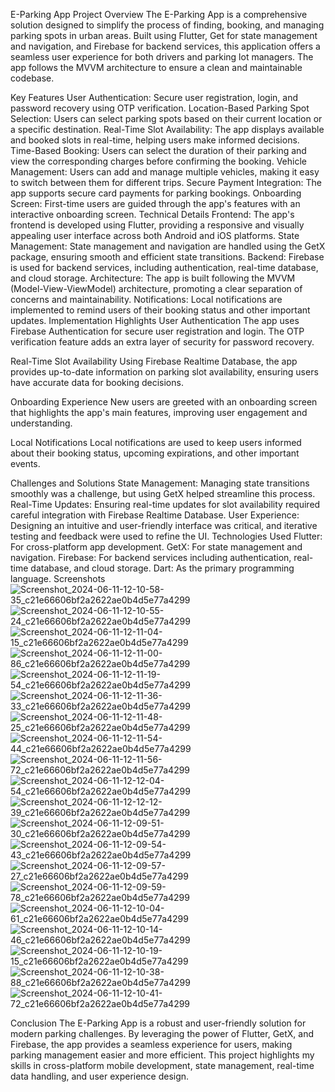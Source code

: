E-Parking App
Project Overview
The E-Parking App is a comprehensive solution designed to simplify the process of finding, booking, and managing parking spots in urban areas. Built using Flutter, Get for state management and navigation, and Firebase for backend services, this application offers a seamless user experience for both drivers and parking lot managers. The app follows the MVVM architecture to ensure a clean and maintainable codebase.

Key Features
User Authentication: Secure user registration, login, and password recovery using OTP verification.
Location-Based Parking Spot Selection: Users can select parking spots based on their current location or a specific destination.
Real-Time Slot Availability: The app displays available and booked slots in real-time, helping users make informed decisions.
Time-Based Booking: Users can select the duration of their parking and view the corresponding charges before confirming the booking.
Vehicle Management: Users can add and manage multiple vehicles, making it easy to switch between them for different trips.
Secure Payment Integration: The app supports secure card payments for parking bookings.
Onboarding Screen: First-time users are guided through the app's features with an interactive onboarding screen.
Technical Details
Frontend: The app's frontend is developed using Flutter, providing a responsive and visually appealing user interface across both Android and iOS platforms.
State Management: State management and navigation are handled using the GetX package, ensuring smooth and efficient state transitions.
Backend: Firebase is used for backend services, including authentication, real-time database, and cloud storage.
Architecture: The app is built following the MVVM (Model-View-ViewModel) architecture, promoting a clear separation of concerns and maintainability.
Notifications: Local notifications are implemented to remind users of their booking status and other important updates.
Implementation Highlights
User Authentication
The app uses Firebase Authentication for secure user registration and login. The OTP verification feature adds an extra layer of security for password recovery.

Real-Time Slot Availability
Using Firebase Realtime Database, the app provides up-to-date information on parking slot availability, ensuring users have accurate data for booking decisions.

Onboarding Experience
New users are greeted with an onboarding screen that highlights the app's main features, improving user engagement and understanding.

Local Notifications
Local notifications are used to keep users informed about their booking status, upcoming expirations, and other important events.

Challenges and Solutions
State Management: Managing state transitions smoothly was a challenge, but using GetX helped streamline this process.
Real-Time Updates: Ensuring real-time updates for slot availability required careful integration with Firebase Realtime Database.
User Experience: Designing an intuitive and user-friendly interface was critical, and iterative testing and feedback were used to refine the UI.
Technologies Used
Flutter: For cross-platform app development.
GetX: For state management and navigation.
Firebase: For backend services including authentication, real-time database, and cloud storage.
Dart: As the primary programming language.
Screenshots
![Screenshot_2024-06-11-12-10-58-35_c21e66606bf2a2622ae0b4d5e77a4299](https://github.com/HaiderNaqvi1435/e_parking_system/assets/104074528/2536effd-1a60-42a7-9b66-dc47a0151b5c)
![Screenshot_2024-06-11-12-10-55-24_c21e66606bf2a2622ae0b4d5e77a4299](https://github.com/HaiderNaqvi1435/e_parking_system/assets/104074528/7c91cda2-9212-4f0a-af0b-9d733ac7b5c4) 
![Screenshot_2024-06-11-12-11-04-15_c21e66606bf2a2622ae0b4d5e77a4299](https://github.com/HaiderNaqvi1435/e_parking_system/assets/104074528/e61d62ab-c735-4bde-9966-935b5ed89d9d)
![Screenshot_2024-06-11-12-11-00-86_c21e66606bf2a2622ae0b4d5e77a4299](https://github.com/HaiderNaqvi1435/e_parking_system/assets/104074528/c6d76267-4426-46fd-be79-a34a7315399f) 
![Screenshot_2024-06-11-12-11-19-54_c21e66606bf2a2622ae0b4d5e77a4299](https://github.com/HaiderNaqvi1435/e_parking_system/assets/104074528/ccdf696b-bdf0-41ac-bc95-741d4f8b0578)
![Screenshot_2024-06-11-12-11-36-33_c21e66606bf2a2622ae0b4d5e77a4299](https://github.com/HaiderNaqvi1435/e_parking_system/assets/104074528/3c6a040e-a99b-4adb-ac15-1aa314cb30cc)
![Screenshot_2024-06-11-12-11-48-25_c21e66606bf2a2622ae0b4d5e77a4299](https://github.com/HaiderNaqvi1435/e_parking_system/assets/104074528/18515387-05aa-424b-8de3-d30a76ce6514)
![Screenshot_2024-06-11-12-11-54-44_c21e66606bf2a2622ae0b4d5e77a4299](https://github.com/HaiderNaqvi1435/e_parking_system/assets/104074528/185270cc-eb84-4a26-b9bb-6e6c1a84b8b6)
![Screenshot_2024-06-11-12-11-56-72_c21e66606bf2a2622ae0b4d5e77a4299](https://github.com/HaiderNaqvi1435/e_parking_system/assets/104074528/3949625a-e666-4628-87cc-354d2ee52f80)
![Screenshot_2024-06-11-12-12-04-54_c21e66606bf2a2622ae0b4d5e77a4299](https://github.com/HaiderNaqvi1435/e_parking_system/assets/104074528/149e03bb-4e6e-4d62-a292-84b722d27910)
![Screenshot_2024-06-11-12-12-12-39_c21e66606bf2a2622ae0b4d5e77a4299](https://github.com/HaiderNaqvi1435/e_parking_system/assets/104074528/78dbc664-d43d-4e24-87a2-e6e2bd81d331)
![Screenshot_2024-06-11-12-09-51-30_c21e66606bf2a2622ae0b4d5e77a4299](https://github.com/HaiderNaqvi1435/e_parking_system/assets/104074528/2c91c497-af3b-44ee-9b41-d6c4917305fe)
![Screenshot_2024-06-11-12-09-54-43_c21e66606bf2a2622ae0b4d5e77a4299](https://github.com/HaiderNaqvi1435/e_parking_system/assets/104074528/fb2bde72-7346-458c-9a96-7902a3af7639)
![Screenshot_2024-06-11-12-09-57-27_c21e66606bf2a2622ae0b4d5e77a4299](https://github.com/HaiderNaqvi1435/e_parking_system/assets/104074528/a755e4f3-335d-44d6-862f-2557c105e899)
![Screenshot_2024-06-11-12-09-59-78_c21e66606bf2a2622ae0b4d5e77a4299](https://github.com/HaiderNaqvi1435/e_parking_system/assets/104074528/4237f606-0673-42b6-bfea-3d28afd18709)
![Screenshot_2024-06-11-12-10-04-61_c21e66606bf2a2622ae0b4d5e77a4299](https://github.com/HaiderNaqvi1435/e_parking_system/assets/104074528/f4306ffb-4fdb-400a-b788-950d651d348d)
![Screenshot_2024-06-11-12-10-14-46_c21e66606bf2a2622ae0b4d5e77a4299](https://github.com/HaiderNaqvi1435/e_parking_system/assets/104074528/a514bad3-7f6f-4883-bc52-bc3c69dc7599)
![Screenshot_2024-06-11-12-10-19-15_c21e66606bf2a2622ae0b4d5e77a4299](https://github.com/HaiderNaqvi1435/e_parking_system/assets/104074528/1b4e4fd7-2153-4565-8e24-a228be110012)
![Screenshot_2024-06-11-12-10-38-88_c21e66606bf2a2622ae0b4d5e77a4299](https://github.com/HaiderNaqvi1435/e_parking_system/assets/104074528/aab0c0f1-f8c1-4908-8867-b802a3790806)
![Screenshot_2024-06-11-12-10-41-72_c21e66606bf2a2622ae0b4d5e77a4299](https://github.com/HaiderNaqvi1435/e_parking_system/assets/104074528/dd063c59-2df5-41ee-8d98-a882ca4aa691)

Conclusion
The E-Parking App is a robust and user-friendly solution for modern parking challenges. By leveraging the power of Flutter, GetX, and Firebase, the app provides a seamless experience for users, making parking management easier and more efficient. This project highlights my skills in cross-platform mobile development, state management, real-time data handling, and user experience design.
